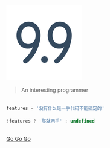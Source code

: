 ![logo](_media/icon.svg ':no-zoom')


> An interesting programmer

```js

features = '没有什么是一手代码不能搞定的'

!features ? '那就两手' : undefined
    
```  


[Go Go Go](?id=_99)